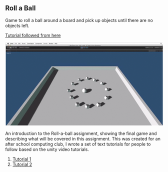 ## Roll a Ball

Game to roll a ball around a board and pick up objects until there are no objects left.

[Tutorial followed from here](https://www.youtube.com/watch?v=lv0SqtSzBxc)

![image](imgs/demo.gif)

An introduction to the Roll-a-ball assignment, showing the final game and describing what will be covered in this assignment. This was created for an after school computing club, I wrote a set of text tutorials for people to follow based on the unity video tutorials.

1. [Tutorial 1](tutorials/Section1.md)
2. [Tutorial 2](tutorials/Section2.md)
